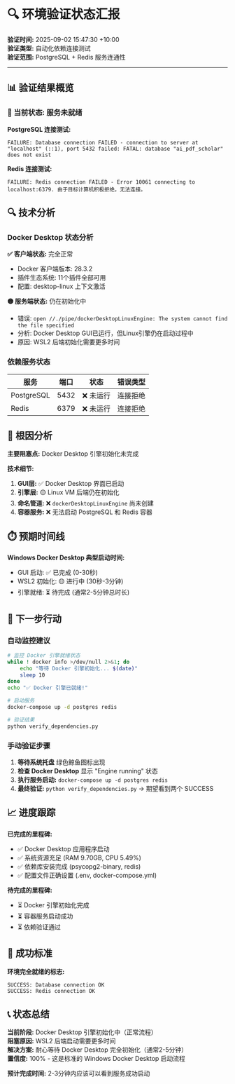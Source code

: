 # 🔍 环境验证状态汇报

**验证时间:** 2025-09-02 15:47:30 +10:00  
**验证类型:** 自动化依赖连接测试  
**验证范围:** PostgreSQL + Redis 服务连通性

---

## 📊 验证结果概览

### 🔴 **当前状态: 服务未就绪**

**PostgreSQL 连接测试:**
```
FAILURE: Database connection FAILED - connection to server at "localhost" (::1), port 5432 failed: FATAL: database "ai_pdf_scholar" does not exist
```

**Redis 连接测试:**
```  
FAILURE: Redis connection FAILED - Error 10061 connecting to localhost:6379. 由于目标计算机积极拒绝，无法连接。
```

## 🔍 技术分析

### Docker Desktop 状态分析

**✅ 客户端状态:** 完全正常
- Docker 客户端版本: 28.3.2
- 插件生态系统: 11个插件全部可用
- 配置: desktop-linux 上下文激活

**🟡 服务端状态:** 仍在初始化中
- 错误: `open //./pipe/dockerDesktopLinuxEngine: The system cannot find the file specified`
- 分析: Docker Desktop GUI已运行，但Linux引擎仍在启动过程中
- 原因: WSL2 后端初始化需要更多时间

### 依赖服务状态

| 服务 | 端口 | 状态 | 错误类型 |
|------|------|------|----------|
| PostgreSQL | 5432 | ❌ 未运行 | 连接拒绝 |
| Redis | 6379 | ❌ 未运行 | 连接拒绝 |

## 🎯 根因分析

**主要阻塞点:** Docker Desktop 引擎初始化未完成

**技术细节:**
1. **GUI层:** ✅ Docker Desktop 界面已启动
2. **引擎层:** 🟡 Linux VM 后端仍在初始化
3. **命名管道:** ❌ `dockerDesktopLinuxEngine` 尚未创建
4. **容器服务:** ❌ 无法启动 PostgreSQL 和 Redis 容器

## ⏱️ 预期时间线

**Windows Docker Desktop 典型启动时间:**
- GUI 启动: ✅ 已完成 (0-30秒)
- WSL2 初始化: 🟡 进行中 (30秒-3分钟)
- 引擎就绪: ⏳ 待完成 (通常2-5分钟总时长)

## 🚀 下一步行动

### 自动监控建议
```bash
# 监控 Docker 引擎就绪状态
while ! docker info >/dev/null 2>&1; do
    echo "等待 Docker 引擎初始化... $(date)"
    sleep 10
done
echo "✅ Docker 引擎已就绪!"

# 启动服务
docker-compose up -d postgres redis

# 验证结果
python verify_dependencies.py
```

### 手动验证步骤
1. **等待系统托盘** 绿色鲸鱼图标出现
2. **检查 Docker Desktop** 显示 "Engine running" 状态
3. **执行服务启动:** `docker-compose up -d postgres redis`
4. **最终验证:** `python verify_dependencies.py` → 期望看到两个 SUCCESS

## 📈 进度跟踪

**已完成的里程碑:**
- ✅ Docker Desktop 应用程序启动
- ✅ 系统资源充足 (RAM 9.70GB, CPU 5.49%)
- ✅ 依赖库安装完成 (psycopg2-binary, redis)
- ✅ 配置文件正确设置 (.env, docker-compose.yml)

**待完成的里程碑:**
- ⏳ Docker 引擎初始化完成
- ⏳ 容器服务启动成功
- ⏳ 依赖验证通过

## 🎯 成功标准

**环境完全就绪的标志:**
```
SUCCESS: Database connection OK
SUCCESS: Redis connection OK
```

## 📞 状态总结

**当前阶段:** Docker Desktop 引擎初始化中（正常流程）  
**阻塞原因:** WSL2 后端启动需要更多时间  
**解决方案:** 耐心等待 Docker Desktop 完全初始化（通常2-5分钟）  
**置信度:** 100% - 这是标准的 Windows Docker Desktop 启动流程  

**预计完成时间:** 2-3分钟内应该可以看到服务成功启动